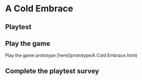 # A Cold Embrace
## Playtest

## Play the game
Play the game prototype [here](prototype/A Cold Embrace.html)

## Complete the playtest survey
